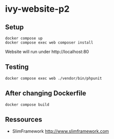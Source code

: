 # ivy-website-p2

## Setup

	docker compose up
	docker compose exec web composer install
	
Website will run under http://localhost:80
	
## Testing

	docker compose exec web ./vendor/bin/phpunit

## After changing Dockerfile

	docker compose build

## Ressources

* SlimFramework <http://www.slimframework.com>
